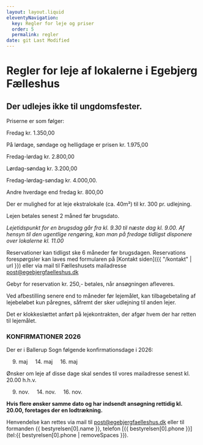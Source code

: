 ```yaml
---
layout: layout.liquid
eleventyNavigation:
  key: Regler for leje og priser
  order: 5
  permalink: regler
date: git Last Modified
---
```

# Regler for leje af lokalerne i Egebjerg Fælleshus #

## Der udlejes ikke til ungdomsfester. ##

Priserne er som følger:
 
Fredag kr. 1.350,00

På lørdage, søndage og helligdage er prisen kr. 1.975,00

Fredag-lørdag kr. 2.800,00

Lørdag-søndag kr. 3.200,00

Fredag-lørdag-søndag kr. 4.000,00.

Andre hverdage end fredag kr. 800,00 

Der er mulighed for at leje ekstralokale (ca. 40m²) til kr. 300 pr. udlejning.

Lejen betales senest 2 måned før brugsdato.

*Lejetidspunkt for en brugsdag går fra kl. 9.30 til næste dag kl. 9.00. Af hensyn til den ugentlige rengøring, kan man på fredage tidligst disponere over lokalerne kl. 11.00*

Reservationer kan tidligst ske 6 måneder før brugsdagen.
Reservations forespørgsler kan laves med formularen på [Kontakt siden]({{ "/kontakt" | url }}) eller via mail til Fælleshusets mailadresse [post@egebjergfaelleshus.dk](mailto:post@egebjergfaelleshus.dk)

Gebyr for reservation kr. 250,- betales, når ansøgningen afleveres.  

Ved afbestilling senere end to måneder før lejemålet, kan tilbagebetaling af lejebeløbet kun påregnes, såfremt der sker udlejning til anden lejer.

Det er klokkeslættet anført på lejekontrakten, der afgør hvem der har retten til lejemålet. 

### KONFIRMATIONER 2026 ###

Der er i Ballerup Sogn følgende konfirmationsdage i 2026:

&nbsp;&nbsp;&nbsp; 9. maj &nbsp;&nbsp;&nbsp; 14. maj &nbsp;&nbsp;&nbsp; 16. maj       

Ønsker om leje af disse dage skal sendes til vores mailadresse senest kl. 20.00 h.h.v.

&nbsp;&nbsp;&nbsp; 9. nov. &nbsp;&nbsp;&nbsp; 14. nov. &nbsp;&nbsp;&nbsp; 16. nov.     

**Hvis flere ønsker samme dato og har indsendt ansøgning rettidig  kl. 20.00, foretages der en lodtrækning.**

Henvendelse kan rettes via mail til [post@egebjergfaelleshus.dk](mailto:post@egebjergfaelleshus.dk) eller til formanden {{ bestyrelsen[0].name }}, telefon [{{ bestyrelsen[0].phone }}](tel:{{ bestyrelsen[0].phone | removeSpaces }}).

